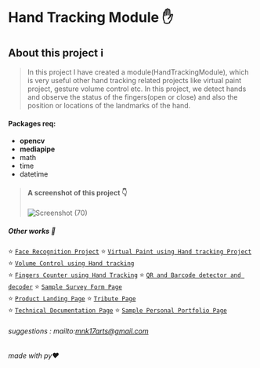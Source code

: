 # Hand Tracking Module ✋

## About this project ℹ️
> In this project I have created a module(HandTrackingModule), which is very useful other hand tracking related projects
like virtual paint project,  gesture volume control etc. In this project, we detect hands and observe the status of the
fingers(open or close) and also the position or locations of the landmarks of the hand.

#### Packages req: 
+ **opencv**
+ **mediapipe**
+ math 
+ time 
+ datetime


> #### A screenshot of this project 👇 <br/>
> ![Screenshot (70)](https://user-images.githubusercontent.com/71878747/117543112-0fd25880-b039-11eb-9d87-ec82a11475b9.png)

##### Other works 🎊
⭐ [`Face Recognition Project`](https://github.com/mnk17arts/myPython/blob/main/opencv/face-recognition-project/README.md) 
⭐ [`Virtual Paint using Hand tracking Project`]() 
⭐ [`Volume Control using Hand tracking`]() <br/>
⭐ [`Fingers Counter using Hand Tracking`]() 
⭐ [`QR and Barcode detector and decoder`]() 
⭐ [`Sample Survey Form Page`](https://github.com/mnk17arts/myHtmlCssJs/tree/main/survey-from) <br/>
⭐ [`Product Landing Page`](https://github.com/mnk17arts/myHtmlCssJs/tree/main/product-landing-page) 
⭐ [`Tribute Page`](https://github.com/mnk17arts/myHtmlCssJs/tree/main/tribute-page)  
⭐ [`Technical Documentation Page`](https://github.com/mnk17arts/myHtmlCssJs/tree/main/technical-documentation-page) 
⭐ [`Sample Personal Portfolio Page`](https://github.com/mnk17arts/myHtmlCssJs/tree/main/personal-portfolio-page)  

###### suggestions : mailto:mnk17arts@gmail.com
###### made with py❤️
